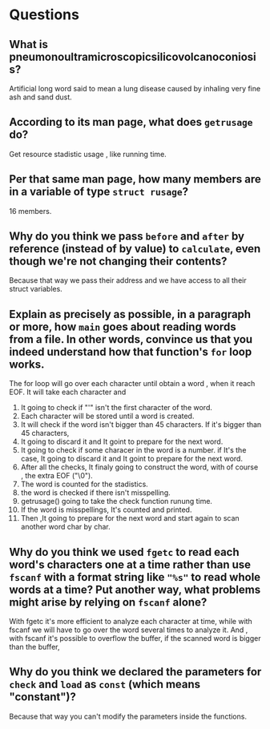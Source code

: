 # Questions

## What is pneumonoultramicroscopicsilicovolcanoconiosis?

Artificial long word said to mean a lung disease caused by inhaling very fine ash and sand dust.

## According to its man page, what does `getrusage` do?

Get resource stadistic usage , like running time.

## Per that same man page, how many members are in a variable of type `struct rusage`?

16 members.

## Why do you think we pass `before` and `after` by reference (instead of by value) to `calculate`, even though we're not changing their contents?

Because that way we pass their address and we have access to all their struct variables.

## Explain as precisely as possible, in a paragraph or more, how `main` goes about reading words from a file. In other words, convince us that you indeed understand how that function's `for` loop works.

The for loop will go over each character until obtain a word , when it reach EOF. It will take each character and
1) It going to check if "\'" isn't the first character of the word.
2) Each character will be stored until a word is created.
3) It will check if the word isn't bigger than 45 characters. If it's bigger than 45 characters,
4) It going to discard it and It goint to prepare for the next word.
5) It going to check if some characer in the word is a number. if It's the case, It going to discard it and It goint to prepare for the next word.
6) After all the checks, It finaly going to construct the word, with of course , the extra EOF ("\0").
7) The word is counted for the stadistics.
8) the word is checked if there isn't misspelling.
9) getrusage() going to take the check function runung time.
10) If the word is misspellings, It's counted and printed.
11) Then ,It going to prepare for the next word and start again to scan another word char by char.

## Why do you think we used `fgetc` to read each word's characters one at a time rather than use `fscanf` with a format string like `"%s"` to read whole words at a time? Put another way, what problems might arise by relying on `fscanf` alone?

With fgetc it's more efficient to analyze each character at time, while with fscanf we will have to go over the word several times to analyze it.
And , with fscanf it's possible to overflow the buffer, if the scanned word is bigger than the buffer,

## Why do you think we declared the parameters for `check` and `load` as `const` (which means "constant")?

Because that way you can't modify the parameters inside the functions.
